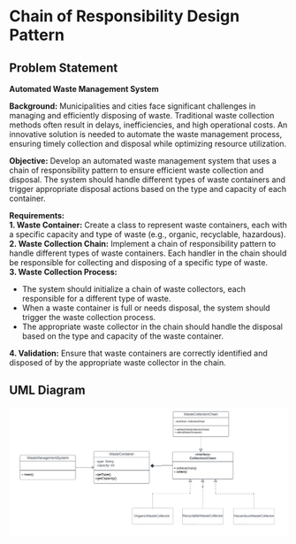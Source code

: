 # Chain of Responsibility Design Pattern
## Problem Statement
**Automated Waste Management System**

**Background:** Municipalities and cities face significant challenges in managing and efficiently disposing of waste. Traditional waste collection methods often result in delays, inefficiencies, and high operational costs. An innovative solution is needed to automate the waste management process, ensuring timely collection and disposal while optimizing resource utilization.  

**Objective:** Develop an automated waste management system that uses a chain of responsibility pattern to ensure efficient waste collection and disposal. The system should handle different types of waste containers and trigger appropriate disposal actions based on the type and capacity of each container. 

**Requirements:**  
**1. Waste Container:** Create a class to represent waste containers, each with a specific capacity and type of waste (e.g., organic, recyclable, hazardous).  
**2. Waste Collection Chain:** Implement a chain of responsibility pattern to handle different types of waste containers. Each handler in the chain should be responsible for collecting and disposing of a specific type of waste.  
**3. Waste Collection Process:**
* The system should initialize a chain of waste collectors, each responsible for a different type of waste.  
* When a waste container is full or needs disposal, the system should trigger the waste collection process.  
* The appropriate waste collector in the chain should handle the disposal based on the type and capacity of the waste container.  

**4. Validation:** Ensure that waste containers are correctly identified and disposed of by the appropriate waste collector in the chain.
## UML Diagram
![alt text](ChainOfResponsibilityUML.png)